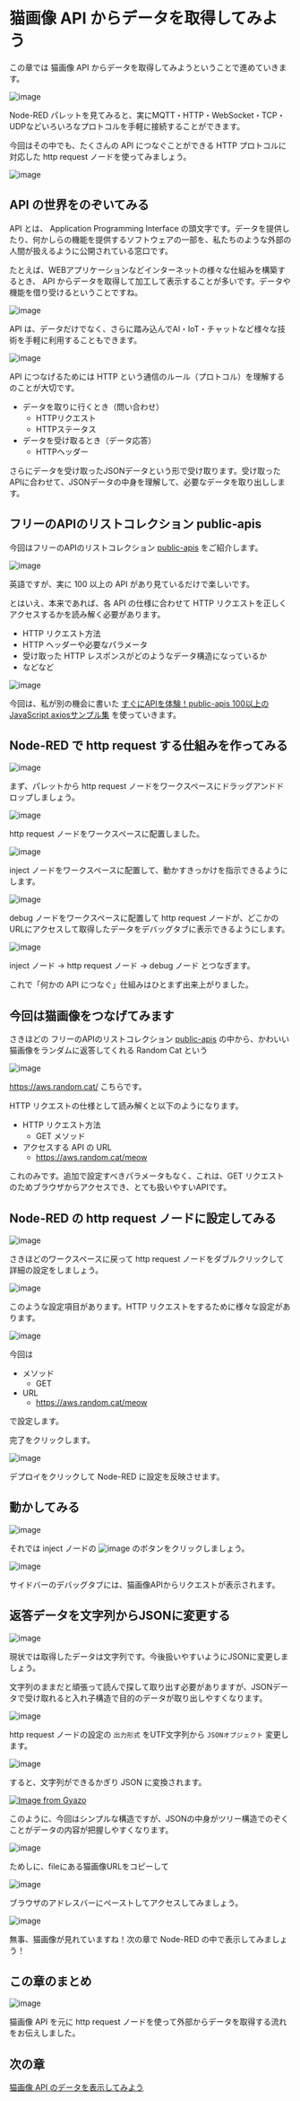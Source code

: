 # 猫画像 API からデータを取得してみよう

この章では 猫画像 API からデータを取得してみようということで進めていきます。

![image](https://i.gyazo.com/364cbe715eccee492a9480e772535318.png)

Node-RED パレットを見てみると、実にMQTT・HTTP・WebSocket・TCP・UDPなどいろいろなプロトコルを手軽に接続することができます。

今回はその中でも、たくさんの API につなぐことができる HTTP プロトコルに対応した http request ノードを使ってみましょう。

![image](https://i.gyazo.com/36ef8dd43559913b54a2a5712c3ee376.png)

## API の世界をのぞいてみる

API とは、 Application Programming Interface の頭文字です。データを提供したり、何かしらの機能を提供するソフトウェアの一部を、私たちのような外部の人間が扱えるように公開されている窓口です。

たとえば、WEBアプリケーションなどインターネットの様々な仕組みを構築するとき、 API からデータを取得して加工して表示することが多いです。データや機能を借り受けるということですね。

![image](https://i.gyazo.com/fdad42d082b6fc15b0be1030af528dd6.png)

API は、データだけでなく、さらに踏み込んでAI・IoT・チャットなど様々な技術を手軽に利用することもできます。

![image](https://i.gyazo.com/382d040478d18d9e3d7f15188c2cb3f3.png)

API につなげるためには HTTP という通信のルール（プロトコル）を理解するのことが大切です。

* データを取りに行くとき（問い合わせ）
    * HTTPリクエスト
    * HTTPステータス
* データを受け取るとき（データ応答）
    * HTTPヘッダー

さらにデータを受け取ったJSONデータという形で受け取ります。受け取ったAPIに合わせて、JSONデータの中身を理解して、必要なデータを取り出しします。

## フリーのAPIのリストコレクション public-apis

今回はフリーのAPIのリストコレクション [public\-apis](https://github.com/public-apis/public-apis) をご紹介します。

![image](https://i.gyazo.com/ae74f03f1dc5a89503579497a476530a.png)

英語ですが、実に 100 以上の API があり見ているだけで楽しいです。

とはいえ、本来であれば、各 API の仕様に合わせて HTTP リクエストを正しくアクセスするかを読み解く必要があります。

* HTTP リクエスト方法
* HTTP ヘッダーや必要なパラメータ
* 受け取った HTTP レスポンスがどのようなデータ構造になっているか
* などなど

![image](https://i.gyazo.com/09bc50e2b861135f3ab3c829b906f79d.png)

今回は、私が別の機会に書いた [すぐにAPIを体験！public\-apis 100以上のJavaScript axiosサンプル集](https://protoout.studio/posts/public-apis-api-get) を使っていきます。

## Node-RED で http request する仕組みを作ってみる

![image](https://i.gyazo.com/baedc63f4a27f63eb33277aeb49481eb.png)

まず、パレットから http request ノードをワークスペースにドラッグアンドドロップしましょう。

![image](https://i.gyazo.com/c408d12ed4e8cac8f21f908895ec1ba6.png)

http request ノードをワークスペースに配置しました。

![image](https://i.gyazo.com/247a57dbff5c98d92558dc25d8c8a7bb.png)

inject ノードをワークスペースに配置して、動かすきっかけを指示できるようにします。

![image](https://i.gyazo.com/c7fa03567191282fe7dda707b2755b90.png)

debug ノードをワークスペースに配置して http request ノードが、どこかのURLにアクセスして取得したデータをデバッグタブに表示できるようにします。

![image](https://i.gyazo.com/79d9e7553396c09fb9d2daf96a726d20.png)

inject ノード → http request ノード → debug ノード とつなぎます。

これで「何かの API につなぐ」仕組みはひとまず出来上がりました。

## 今回は猫画像をつなげてみます

さきほどの フリーのAPIのリストコレクション [public\-apis](https://github.com/public-apis/public-apis) の中から、かわいい猫画像をランダムに返答してくれる Random Cat という

![image](https://i.gyazo.com/dca6cd0f1ae97e469bbbfb81e19085fc.png)

https://aws.random.cat/ こちらです。

HTTP リクエストの仕様として読み解くと以下のようになります。

* HTTP リクエスト方法
  * GET メソッド
* アクセスする API の URL
  * https://aws.random.cat/meow

これのみです。追加で設定すべきパラメータもなく、これは、GET リクエストのためブラウザからアクセスでき、とても扱いやすいAPIです。

## Node-RED の http request ノードに設定してみる

![image](https://i.gyazo.com/5eedcc78773990656fca5301fbc7acf4.png)

さきほどのワークスペースに戻って http request ノードをダブルクリックして詳細の設定をしましょう。

![image](https://i.gyazo.com/01180438ef52a518cf184d32394cbd86.png)

このような設定項目があります。HTTP リクエストをするために様々な設定があります。

![image](https://i.gyazo.com/ace03d6fefff738b0df25119c855e122.png)

今回は

* メソッド
  * GET
* URL
  * https://aws.random.cat/meow

で設定します。

完了をクリックします。

![image](https://i.gyazo.com/2bdb7bcee8bd0219254ac90c8fe8e91f.png)

デプロイをクリックして Node-RED に設定を反映させます。

## 動かしてみる

![image](https://i.gyazo.com/d02727178bb7fb092a36642e2eb0d9ee.png)

それでは inject ノードの ![image](https://i.gyazo.com/917722feaa1444c55f1a19ece002757d.png) のボタンをクリックしましょう。

![image](https://i.gyazo.com/43f320285579e73bfd807acb52699805.png)

サイドバーのデバッグタブには、猫画像APIからリクエストが表示されます。

## 返答データを文字列からJSONに変更する

![image](https://i.gyazo.com/e0354e1cefe80b1ebf9bc905cc081d2c.png)

現状では取得したデータは文字列です。今後扱いやすいようにJSONに変更しましょう。

文字列のままだと頑張って読んで探して取り出す必要がありますが、JSONデータで受け取れると入れ子構造で目的のデータが取り出しやすくなります。

![image](https://i.gyazo.com/7ad33f4cec6e1be03622557bd9af245e.png)

http request ノードの設定の `出力形式` をUTF文字列から `JSONオブジェクト` 変更します。

![image](https://i.gyazo.com/d51b5faaace99acf648a267bb27b91c9.png)

すると、文字列ができるかぎり JSON に変換されます。

[![Image from Gyazo](https://i.gyazo.com/419a64aecb7753fa7cfe646155910dab.gif)](https://gyazo.com/419a64aecb7753fa7cfe646155910dab)

このように、今回はシンプルな構造ですが、JSONの中身がツリー構造でのぞくことがデータの内容が把握しやすくなります。

![image](https://i.gyazo.com/d51b5faaace99acf648a267bb27b91c9.png)

ためしに、fileにある猫画像URLをコピーして

![image](https://i.gyazo.com/3b27b584458761dd13dd38b7db6ada17.png)

ブラウザのアドレスバーにペーストしてアクセスしてみましょう。

![image](https://i.gyazo.com/511188999f8b0f418dfbe413ece02d2c.jpg)

無事、猫画像が見れていますね！次の章で Node-RED の中で表示してみましょう！

## この章のまとめ

![image](https://i.gyazo.com/9d560ea43e326e7f26b905d1771e60a2.png)

猫画像 API を元に http request ノードを使って外部からデータを取得する流れをお伝えしました。

## 次の章

[猫画像 API のデータを表示してみよう](03_cat_image_output.md)